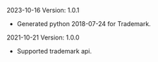 2023-10-16 Version: 1.0.1
- Generated python 2018-07-24 for Trademark.

2021-10-21 Version: 1.0.0
- Supported trademark api.


